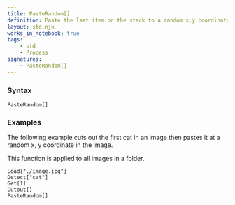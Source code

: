```yaml
---
title: PasteRandom[]
definition: Paste the last item on the stack to a random x,y coordinate.
layout: std.njk
works_in_notebook: true
tags:
    - std
    - Process
signatures:
    - PasteRandom[]
---
```


### Syntax

```
PasteRandom[]
```

### Examples

The following example cuts out the first cat in an image then pastes it at a random x, y coordinate in the image.

This function is applied to all images in a folder.

```
Load["./image.jpg"]
Detect["cat"]
Get[1]
Cutout[]
PasteRandom[]
```
